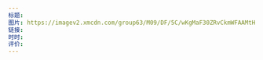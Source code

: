 ```yaml
---
标题: 
图片: https://imagev2.xmcdn.com/group63/M09/DF/5C/wKgMaF30ZRvCkmWFAAMtHNs9AWc870.jpg!strip=1&quality=7&magick=webp&op_type=5&upload_type=cover&name=web_large&device_type=ios
链接: 
时时: 
评价:
---
```


